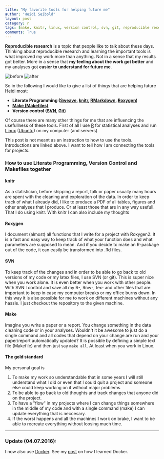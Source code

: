 ```yaml
---
title: "My favorite tools for helping future me"
author: "Heidi Seibold"
layout: post
category: r
tags: [make, knitr, linux, version control, svn, git, reproducible research]
comments: True
---
```


**Reproducible research** is a topic that people like to talk about these days. 
Thinking about reproducible research and learning the important
tools is what improved my work more than anything. 
Not in a sense that my results got better. More 
in a sense that **my feeling about the work got better** and my analyses got 
**easier to understand for future me**. 

![before](http://heidiseibold.github.io/figure/source/heidi_before.jpg) 
![after](http://heidiseibold.github.io/figure/source/heidi_after.jpg) 

So in the following I would like to give a list of things that are helping 
future Heidi most:

- **Literate Programming ([Sweave](https://www.statistik.lmu.de/~leisch/Sweave/), [knitr](http://yihui.name/knitr/), [RMarkdown](http://rmarkdown.rstudio.com/), [Roxygen](https://cran.r-project.org/web/packages/roxygen2/vignettes/roxygen2.html))**
- **[Make (Makefiles)](http://www.gnu.org/software/make/manual/make.html)**
- **Version control ([SVN](https://subversion.apache.org/), [Git](https://git-scm.com))**

Of course there are many other things for me that are influencing the 
usefullness of these tools. First of all I use [R](https://www.r-project.org/) 
for statistical analyses and run   
[Linux](https://www.linux.com/) ([Ubuntu](http://www.ubuntu.com/)) on my
computer (and servers). 

This post is not meant as an instruction to how to use the tools. 
Introductions are linked above. I want to tell how I am connecting the tools
for projects. 

### How to use Literate Programming, Version Control and Makefiles together

#### knitr
As a statistician, before shipping a report, talk or paper usually many hours are
spent with the cleaning and exploration of the data. In order to keep track of what
I already did, I like to produce a PDF of all tables, figures and other analyses
that I produce. Or at least those that are in any way usefull. That I do using
knitr. With knitr I can also include my thoughts 

#### Roxygen
I document (almost) all functions that I write for a project with Roxygen2. It is
a fast and easy way to keep track of what your function does and what parameters 
are supposed to mean. And if you decide to make an R-package out of the code, it 
can easily be transformed into .Rd files.

#### SVN
To keep track of the changes and in order to be able to go back to old 
versions of my code or my latex files, I use SVN (or git). This is
super nice when you work alone. It is even better when you work with other people.
With SVN I control and save all my R-, Rnw-, tex- and other files that are 
important to keep in case my computer breaks or my office burns down. In this 
way it is also possible for me to work on different machines without any hassle.
I just checkout the repository to the given machine.

#### Make
Imagine you write a paper or a report. You change something in the data cleaning
code or in your analyses. Wouldn't it be awesome to just do a single command and
all codes that depend on your change are run and your paper/report automatically
updated? It is possible by defining a simple text file (Makefile) and then just 
say `make all`.  At least when you work in Linux.

#### The gold standard
My personal goal is 

1. To make my work so understandable that in some years I will
still understand what I did or even that I could quit a project and someone 
else could keep working on it without major problems. 
2. To be able to go back to old thoughts and track changes that anyone did
on the project.
3. To have a "flow" in my projects where I can change things somewhere in the
middle of my code and with a single command (make) I can update everything that
is neccesary.
4. If the worst happens and all the machines I work on brake, I want to be able
to recreate everything without loosing much time.


---
### Update (04.07.2016): 
I now also use [Docker](https://hub.docker.com/). 
See my [post](http://heidiseibold.github.io/r/2016/06/13/Docker/) on how I learned
Docker.
